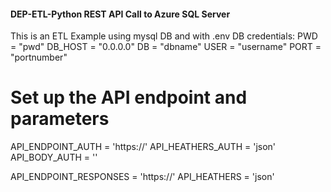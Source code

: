 #### DEP-ETL-Python REST API Call to Azure SQL Server

This is an ETL Example using mysql DB and with .env DB credentials:
PWD = "pwd"
DB_HOST = "0.0.0.0"
DB = "dbname"
USER = "username"
PORT = "portnumber"

# Set up the API endpoint and parameters
API_ENDPOINT_AUTH = 'https://'
API_HEATHERS_AUTH = 'json'
API_BODY_AUTH = ''

API_ENDPOINT_RESPONSES = 'https://'
API_HEATHERS = 'json'